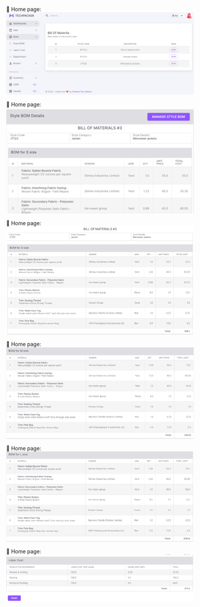 :pushpin: Home page:
![ Home page](https://github.com/fatemazohor/Merchandise-Management-System-ERP-/blob/main/ScreenShot/bom1.PNG)

:pushpin: Home page:
![ Home page](https://github.com/fatemazohor/Merchandise-Management-System-ERP-/blob/main/ScreenShot/bom2.PNG)

:pushpin: Home page:
![ Home page](https://github.com/fatemazohor/Merchandise-Management-System-ERP-/blob/main/ScreenShot/bom3.PNG)

:pushpin: Home page:
![ Home page](https://github.com/fatemazohor/Merchandise-Management-System-ERP-/blob/main/ScreenShot/bom4.PNG)

:pushpin: Home page:
![ Home page](https://github.com/fatemazohor/Merchandise-Management-System-ERP-/blob/main/ScreenShot/bom5.PNG)

:pushpin: Home page:
![ Home page](https://github.com/fatemazohor/Merchandise-Management-System-ERP-/blob/main/ScreenShot/bom6.PNG)

